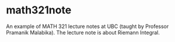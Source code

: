 # math321note
An example of MATH 321 lecture notes at UBC (taught by Professor Pramanik Malabika).
The lecture note is about Riemann Integral.
